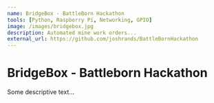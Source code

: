 ```yaml
---
name: BridgeBox - BattleBorn Hackathon
tools: [Python, Raspberry Pi, Networking, GPIO]
image: /images/bridgebox.jpg
description: Automated mine work orders...
external_url: https://github.com/joshrands/BattleBornHackathon
---
```


# BridgeBox - Battleborn Hackathon

Some descriptive text...
